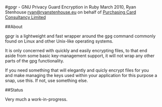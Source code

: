 #gpgr - GNU Privacy Guard Encryption in Ruby 
March 2010, Ryan Stenhouse <ryan@ryanstenhouse.eu> on behalf of [Purchasing
Card Consultancy Limited][1]

##About

gpgr is a lightweight and fast wrapper around the <tt>gpg</tt> command
commonly found on Linux and other Unix-like operating systems.

It is only concerned with quickly and easily encrypting files, to that
end aside from some basic key-management support, it will not wrap any
other parts of the gpg functionality.

If you need something that will elegantly and quicly encrypt files for
you and make managing the keys used within your application for this 
purpose a snap, use this. If not, use something else.

##Status

Very much a work-in-progress.


[1]: http://www.pccl.co.uk

